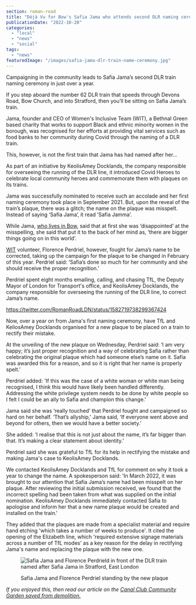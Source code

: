 ```yaml
---
section: roman-road
title: "Déjà Vu for Bow's Safia Jama who attends second DLR naming ceremony in a year"
publicationDate: "2022-10-20"
categories: 
  - "local"
  - "news"
  - "social"
tags: 
  - "news"
featuredImage: "/images/safia-jama-dlr-train-name-ceremony.jpg"
---
```


Campaigning in the community leads to Safia Jama’s second DLR train naming ceremony in just over a year. 

If you step aboard the number 62 DLR train that speeds through Devons Road, Bow Church, and into Stratford, then you’ll be sitting on Safia Jama’s train. 

Jama, founder and CEO of Women's Inclusive Team (WIT), a Bethnal Green based charity that works to support Black and ethnic minority women in the borough, was recognised for her efforts at providing vital services such as food banks to her community during Covid through the naming of a DLR train. 

This, however, is not the first train that Jama has had named after her...

As part of an initiative by KeolisAmey Docklands, the company responsible for overseeing the running of the DLR line, it introduced Covid Heroes to celebrate local community heroes and commemorate them with plaques on its trains.

Jama was successfully nominated to receive such an accolade and her first naming ceremony took place in September 2021. But, upon the reveal of the train’s plaque, there was a glitch; the name on the plaque was misspelt. Instead of saying ‘Safia Jama’, it read ‘Safia Jamma’. 

While Jama, [who lives in Bow](https://romanroadlondon.com/safia-jama-mbe-womens-inclusive-team-interview/), said that at first she was ‘disappointed’ at the misspelling, she said that put it to the back of her mind as, ‘there are bigger things going on in this world’.

[WIT](https://wit.org.uk/) volunteer, Florence Perdriel, however, fought for Jama’s name to be corrected, taking up the campaign for the plaque to be changed in February of this year. Perdriel said: ‘Safia’s done so much for her community and she should receive the proper recognition.’ 

Perdriel spent eight months emailing, calling, and chasing TfL, the Deputy Mayor of London for Transport's office, and KeolisAmey Docklands, the company responsible for overseeing the running of the DLR line, to correct Jama’s name.

https://twitter.com/RomanRoadLDN/status/1582719738299367424

Now, over a year on from Jama's first naming ceremony, have TfL and KeliosAmey Docklands organised for a new plaque to be placed on a train to rectify their mistake.

At the unveiling of the new plaque on Wednesday, Perdriel said: ‘I am very happy; it’s just proper recognition and a way of celebrating Safia rather than celebrating the original plaque which had someone else’s name on it. Safia was awarded this for a reason, and so it is right that her name is properly spelt.’

Perdriel added: 'If this was the case of a white woman or white man being recognised, I think this would have likely been handled differently. Addressing the white privilege system needs to be done by white people so I felt I could be an ally to Safia and champion this change.'

Jama said she was ‘really touched’ that Perdriel fought and campaigned so hard on her behalf. ‘That’s allyship,’ Jama said, ‘If everyone went above and beyond for others, then we would have a better society.’

She added: ‘I realise that this is not just about the name, it’s far bigger than that. It’s making a clear statement about identity.’

Perdriel said she was grateful to TfL for its help in rectifying the mistake and making Jama's case to KeolisAmey Docklands.

We contacted KeolisAmey Docklands and TfL for comment on why it took a year to change the name. A spokesperson said: 'In March 2022, it was brought to our attention that Safia Jama’s name had been misspelt on her plaque. After reviewing the initial submission received, we found that the incorrect spelling had been taken from what was supplied on the initial nomination. KeolisAmey Docklands immediately contacted Safia to apologise and inform her that a new name plaque would be created and installed on the train.'

They added that the plaques are made from a specialist material and require hand etching 'which takes a number of weeks to produce'. It cited the opening of the Elizabeth line, which 'required extensive signage materials across a number of TfL modes' as a key reason for the delay in rectifying Jama's name and replacing the plaque with the new one.

<figure>

![Safia Jama and Florence Perdrield in front of the DLR train named after Safia Jama in Stratford, East London](/images/safia-jama-florence-perdriel-dlr-train-name-ceremony-1024x683.jpg)

<figcaption>

Safia Jama and Florence Perdriel standing by the new plaque

</figcaption>

</figure>

_If you enjoyed this, then read our article on the [Canal Club Community Garden saved from demolition.](https://romanroadlondon.com/canal-club-community-garden-saved-from-demolition/)_


